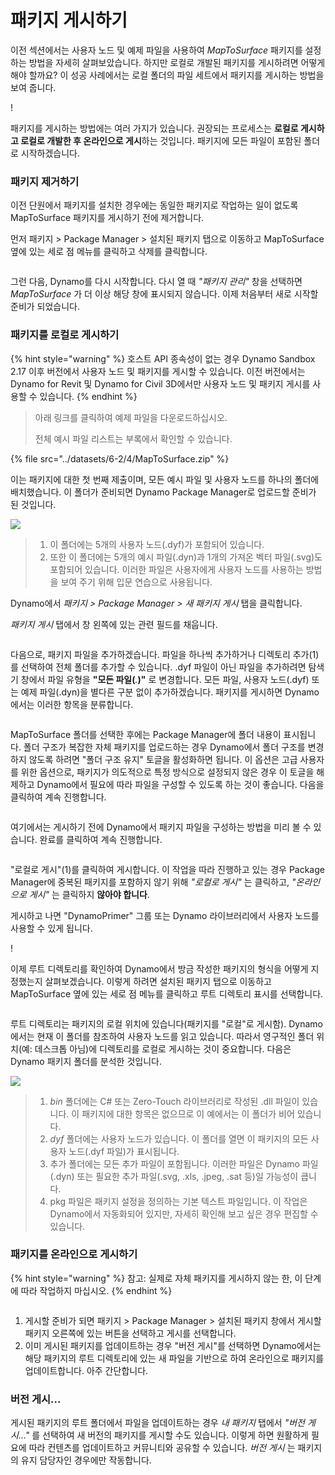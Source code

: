 # 패키지 게시하기

이전 섹션에서는 사용자 노드 및 예제 파일을 사용하여 _MapToSurface_ 패키지를 설정하는 방법을 자세히 살펴보았습니다. 하지만 로컬로 개발된 패키지를 게시하려면 어떻게 해야 할까요? 이 성공 사례에서는 로컬 폴더의 파일 세트에서 패키지를 게시하는 방법을 보여 줍니다.

\![](<../images/6-2/3/develop package - custom nodes 01 (1) (1).jpg>)

패키지를 게시하는 방법에는 여러 가지가 있습니다. 권장되는 프로세스는 **로컬로 게시하고 로컬로 개발한 후 온라인으로 게시**하는 것입니다. 패키지에 모든 파일이 포함된 폴더로 시작하겠습니다.

### 패키지 제거하기

이전 단원에서 패키지를 설치한 경우에는 동일한 패키지로 작업하는 일이 없도록 MapToSurface 패키지를 게시하기 전에 제거합니다.

먼저 패키지 > Package Manager > 설치된 패키지 탭으로 이동하고 MapToSurface 옆에 있는 세로 점 메뉴를 클릭하고 삭제를 클릭합니다.

<figure><img src="../../.gitbook/assets/delete-map-to-surface.png" alt=""><figcaption></figcaption></figure>

그런 다음, Dynamo를 다시 시작합니다. 다시 열 때 _"패키지 관리"_ 창을 선택하면 _MapToSurface_ 가 더 이상 해당 창에 표시되지 않습니다. 이제 처음부터 새로 시작할 준비가 되었습니다.

### 패키지를 로컬로 게시하기

{% hint style="warning" %} 호스트 API 종속성이 없는 경우 Dynamo Sandbox 2.17 이후 버전에서 사용자 노드 및 패키지를 게시할 수 있습니다. 이전 버전에서는 Dynamo for Revit 및 Dynamo for Civil 3D에서만 사용자 노드 및 패키지 게시를 사용할 수 있습니다. {% endhint %}

> 아래 링크를 클릭하여 예제 파일을 다운로드하십시오.
>
> 전체 예시 파일 리스트는 부록에서 확인할 수 있습니다.

{% file src="../datasets/6-2/4/MapToSurface.zip" %}

이는 패키지에 대한 첫 번째 제출이며, 모든 예시 파일 및 사용자 노드를 하나의 폴더에 배치했습니다. 이 폴더가 준비되면 Dynamo Package Manager로 업로드할 준비가 된 것입니다.

![](../images/6-2/4/publishapackage-publishlocally01.jpg)

> 1. 이 폴더에는 5개의 사용자 노드(.dyf)가 포함되어 있습니다.
> 2. 또한 이 폴더에는 5개의 예시 파일(.dyn)과 1개의 가져온 벡터 파일(.svg)도 포함되어 있습니다. 이러한 파일은 사용자에게 사용자 노드를 사용하는 방법을 보여 주기 위해 입문 연습으로 사용됩니다.

Dynamo에서 _패키지 > Package Manager > 새 패키지 게시_ 탭을 클릭합니다.

_패키지 게시_ 탭에서 창 왼쪽에 있는 관련 필드를 채웁니다.

<figure><img src="../../.gitbook/assets/package-details.png" alt=""><figcaption></figcaption></figure>

다음으로, 패키지 파일을 추가하겠습니다. 파일을 하나씩 추가하거나 디렉토리 추가(1)를 선택하여 전체 폴더를 추가할 수 있습니다. .dyf 파일이 아닌 파일을 추가하려면 탐색기 창에서 파일 유형을 **"모든 파일(**_._**)"** 로 변경합니다. 모든 파일, 사용자 노드(.dyf) 또는 예제 파일(.dyn)을 별다른 구분 없이 추가하겠습니다. 패키지를 게시하면 Dynamo에서는 이러한 항목을 분류합니다.

<figure><img src="../../.gitbook/assets/map-to-surface-contents.png" alt=""><figcaption></figcaption></figure>

MapToSurface 폴더를 선택한 후에는 Package Manager에 폴더 내용이 표시됩니다. 폴더 구조가 복잡한 자체 패키지를 업로드하는 경우 Dynamo에서 폴더 구조를 변경하지 않도록 하려면 "폴더 구조 유지" 토글을 활성화하면 됩니다. 이 옵션은 고급 사용자를 위한 옵션으로, 패키지가 의도적으로 특정 방식으로 설정되지 않은 경우 이 토글을 해제하고 Dynamo에서 필요에 따라 파일을 구성할 수 있도록 하는 것이 좋습니다. 다음을 클릭하여 계속 진행합니다.

<figure><img src="../../.gitbook/assets/map-to-surface-contents-preview.png" alt=""><figcaption></figcaption></figure>

여기에서는 게시하기 전에 Dynamo에서 패키지 파일을 구성하는 방법을 미리 볼 수 있습니다. 완료를 클릭하여 계속 진행합니다.

<figure><img src="../../.gitbook/assets/publish-locally.png" alt=""><figcaption></figcaption></figure>

"로컬로 게시"(1)를 클릭하여 게시합니다. 이 작업을 따라 진행하고 있는 경우 Package Manager에 중복된 패키지를 포함하지 않기 위해 _"로컬로 게시"_ 는 클릭하고, _"온라인으로 게시"_ 는 클릭하지 **않아야 합니다**.

게시하고 나면 "DynamoPrimer" 그룹 또는 Dynamo 라이브러리에서 사용자 노드를 사용할 수 있게 됩니다.

\![](<../images/6-2/3/develop package - install package 02 (1) (1).jpg>)

이제 루트 디렉토리를 확인하여 Dynamo에서 방금 작성한 패키지의 형식을 어떻게 지정했는지 살펴보겠습니다. 이렇게 하려면 설치된 패키지 탭으로 이동하고 MapToSurface 옆에 있는 세로 점 메뉴를 클릭하고 루트 디렉토리 표시를 선택합니다.

<figure><img src="../../.gitbook/assets/show-root-directory.png" alt=""><figcaption></figcaption></figure>

루트 디렉토리는 패키지의 로컬 위치에 있습니다(패키지를 "로컬"로 게시함). Dynamo에서는 현재 이 폴더를 참조하여 사용자 노드를 읽고 있습니다. 따라서 영구적인 폴더 위치(예: 데스크톱 아님)에 디렉토리를 로컬로 게시하는 것이 중요합니다. 다음은 Dynamo 패키지 폴더를 분석한 것입니다.

![](../images/6-2/4/publishapackage-publishlocally06.jpg)

> 1. _bin_ 폴더에는 C# 또는 Zero-Touch 라이브러리로 작성된 .dll 파일이 있습니다. 이 패키지에 대한 항목은 없으므로 이 예에서는 이 폴더가 비어 있습니다.
> 2. _dyf_ 폴더에는 사용자 노드가 있습니다. 이 폴더를 열면 이 패키지의 모든 사용자 노드(.dyf 파일)가 표시됩니다.
> 3. 추가 폴더에는 모든 추가 파일이 포함됩니다. 이러한 파일은 Dynamo 파일(.dyn) 또는 필요한 추가 파일(.svg, .xls, .jpeg, .sat 등)일 가능성이 큽니다.
> 4. pkg 파일은 패키지 설정을 정의하는 기본 텍스트 파일입니다. 이 작업은 Dynamo에서 자동화되어 있지만, 자세히 확인해 보고 싶은 경우 편집할 수 있습니다.

### 패키지를 온라인으로 게시하기

{% hint style="warning" %} 참고: 실제로 자체 패키지를 게시하지 않는 한, 이 단계에 따라 작업하지 마십시오. {% endhint %}

<figure><img src="../../.gitbook/assets/publish-version.png" alt=""><figcaption></figcaption></figure>

1. 게시할 준비가 되면 패키지 > Package Manager > 설치된 패키지 창에서 게시할 패키지 오른쪽에 있는 버튼을 선택하고 게시를 선택합니다.
2. 이미 게시된 패키지를 업데이트하는 경우 "버전 게시"를 선택하면 Dynamo에서는 해당 패키지의 루트 디렉토리에 있는 새 파일을 기반으로 하여 온라인으로 패키지를 업데이트합니다. 아주 간단합니다.

### 버전 게시...

게시된 패키지의 루트 폴더에서 파일을 업데이트하는 경우 _내 패키지_ 탭에서 _"버전 게시..."_ 를 선택하여 새 버전의 패키지를 게시할 수도 있습니다. 이렇게 하면 원활하게 필요에 따라 컨텐츠를 업데이트하고 커뮤니티와 공유할 수 있습니다. _버전 게시_ 는 패키지의 유지 담당자인 경우에만 작동합니다.
